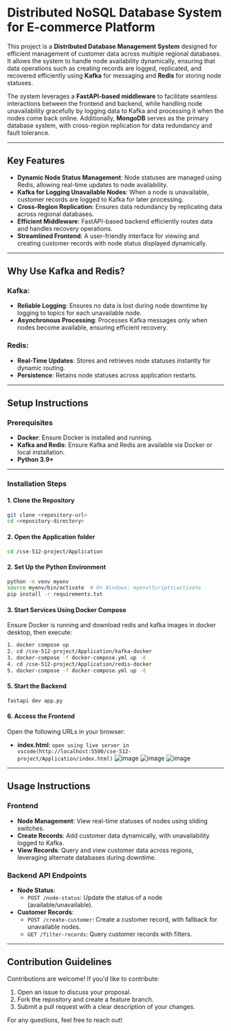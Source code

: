 # Distributed NoSQL Database System for E-commerce Platform

This project is a **Distributed Database Management System** designed for efficient management of customer data across multiple regional databases. It allows the system to handle node availability dynamically, ensuring that data operations such as creating records are logged, replicated, and recovered efficiently using **Kafka** for messaging and **Redis** for storing node statuses.

The system leverages a **FastAPI-based middleware** to facilitate seamless interactions between the frontend and backend, while handling node unavailability gracefully by logging data to Kafka and processing it when the nodes come back online. Additionally, **MongoDB** serves as the primary database system, with cross-region replication for data redundancy and fault tolerance.

---

## Key Features

- **Dynamic Node Status Management**: Node statuses are managed using Redis, allowing real-time updates to node availability.
- **Kafka for Logging Unavailable Nodes**: When a node is unavailable, customer records are logged to Kafka for later processing.
- **Cross-Region Replication**: Ensures data redundancy by replicating data across regional databases.
- **Efficient Middleware**: FastAPI-based backend efficiently routes data and handles recovery operations.
- **Streamlined Frontend**: A user-friendly interface for viewing and creating customer records with node status displayed dynamically.

---

## Why Use Kafka and Redis?

### Kafka:
- **Reliable Logging**: Ensures no data is lost during node downtime by logging to topics for each unavailable node.
- **Asynchronous Processing**: Processes Kafka messages only when nodes become available, ensuring efficient recovery.

### Redis:
- **Real-Time Updates**: Stores and retrieves node statuses instantly for dynamic routing.
- **Persistence**: Retains node statuses across application restarts.

---

## Setup Instructions

### Prerequisites

- **Docker**: Ensure Docker is installed and running.
- **Kafka and Redis**: Ensure Kafka and Redis are available via Docker or local installation.
- **Python 3.9+**

---

### Installation Steps

#### 1. Clone the Repository
```bash
git clone <repository-url>
cd <repository-directory>
```

#### 2. Open the Application folder
```bash
cd /cse-512-project/Application
```

#### 2. Set Up the Python Environment
```bash
python -m venv myenv
source myenv/bin/activate  # On Windows: myenv\Scripts\activate
pip install -r requirements.txt
```

#### 3. Start Services Using Docker Compose
Ensure Docker is running and download redis and kafka images in docker desktop, then execute:
```bash
1. docker compose up
2. cd /cse-512-project/Application/kafka-docker
3. docker-compose -f docker-compose.yml up -d
4. cd /cse-512-project/Application/redis-docker
5. docker-compose -f docker-compose.yml up -d
```

#### 5. Start the Backend
```bash
fastapi dev app.py
```

#### 6. Access the Frontend
Open the following URLs in your browser:
- **index.html**: `open using live server in vscode(http://localhost:5500/cse-512-project/Application/index.html)`
![image](https://github.com/user-attachments/assets/0770d0b8-b984-4242-bf26-715efa09fa2a)
![image](https://github.com/user-attachments/assets/cb68fc40-f633-4730-b866-46e4009c74e6)
![image](https://github.com/user-attachments/assets/00391760-ab2e-479e-a3e2-4010cc8a2da2)

---

## Usage Instructions

### Frontend
- **Node Management**: View real-time statuses of nodes using sliding switches.
- **Create Records**: Add customer data dynamically, with unavailability logged to Kafka.
- **View Records**: Query and view customer data across regions, leveraging alternate databases during downtime.

### Backend API Endpoints
- **Node Status**:
  - `POST /node-status`: Update the status of a node (available/unavailable).
- **Customer Records**:
  - `POST /create-customer`: Create a customer record, with fallback for unavailable nodes.
  - `GET /filter-records`: Query customer records with filters.

---

## Contribution Guidelines

Contributions are welcome! If you'd like to contribute:
1. Open an issue to discuss your proposal.
2. Fork the repository and create a feature branch.
3. Submit a pull request with a clear description of your changes.

For any questions, feel free to reach out!
